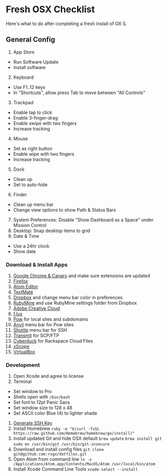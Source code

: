# Fresh OSX Checklist

Here's what to do after completing a fresh install of OX S.

## General Config

1. App Store
 * Run Software Update
 * Install software
2. Keyboard
 * Use F1..12 keys
 * In "Shortcuts", allow press Tab to move between "All Controls"
3. Trackpad
 * Enable tap to click
 * Enable 3-finger-drag
 * Enable swipe with two fingers
 * Increase tracking
4. Mouse
 * Set as right button
 * Enable wipe with two fingers
 * Increase tracking
5. Dock
 * Clean up
 * Set to auto-hide
6. Finder
 * Clean up menu bar
 * Change view options to show Path & Status Bars
7. System Preferences: Disable "Show Dashboard as a Space" under Mission Control
8. Desktop: Snap desktop items to grid
9. Date & Time
 * Use a 24hr clock
 * Show date


### Download & Install Apps

1. [Google Chrome & Canary](https://www.google.com/chrome/) and make sure extensions are updated
1. [Firefox](https://www.mozilla.org/en-US/firefox/)
1. [Atom Editor](https://atom.io/)
1. [TextMate](http://macromates.com/download)
1. [Dropbox](https://www.dropbox.com/downloading?os=mac) and change menu bar color in preferences
1. [RubyMine](http://www.jetbrains.com/ruby/) and use RubyMine settings folder from Dropbox
1. [Adobe Creative Cloud](https://creative.adobe.com/)
1. [f.lux](http://justgetflux.com/)
1. [Pow](http://pow.cx/) for local sites and subdomains
1. [Anvil](http://anvilformac.com/) menu bar for Pow sites
1. [Shuttle](http://fitztrev.github.io/shuttle/) menu bar for SSH
1. [Transmit](http://panic.com/transmit/) for SCP/FTP
1. [Cyberduck](http://cyberduck.io) for Rackspace Cloud Files
1. [xScope](http://iconfactory.com/software/xscope)
1. [VirtualBox](https://www.virtualbox.org/wiki/Downloads)



### Development

1. Open Xcode and agree to license
1. Terminal
 * Set window to Pro
 * Shells open with `/bin/bash`
 * Set font to 12pt Panic Sans
 * Set window size to 128 x 48
 * Set ASCII color Blue (4) to lighter shade
1. [Generate SSH Key](https://help.github.com/articles/generating-ssh-keys)
1. Install Homebrew
    `ruby -e "$(curl -fsSL https://raw.github.com/Homebrew/homebrew/go/install)"`
1. Install updated Git and hide OSX default
    `brew update`
    `brew install git`
    `sudo mv /usr/bin/git /usr/bin/git-insecure`
1. Download and install config files
    `git clone git@github.com:rxgx/dotfiles.git`
1. Open Atom from command line
    `ln -s /Applications/Atom.app/Contents/MacOS/Atom /usr/local/bin/atom`
1. Install Xcode Command Line Tools
    `xcode-select --install`
